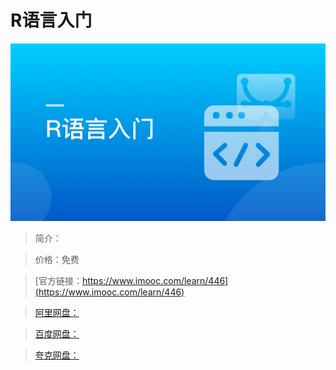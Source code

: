 # R语言入门

![img](../../assets/5fe442e800011fc205400304.jpg)

> 简介：

> 价格：免费

> [官方链接：https://www.imooc.com/learn/446](https://www.imooc.com/learn/446)

> [阿里网盘：]()

> [百度网盘：]()

> [夸克网盘：]()
